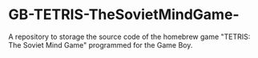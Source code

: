 GB-TETRIS-TheSovietMindGame-
============================

A repository to storage the source code of the homebrew game "TETRIS: The Soviet Mind Game" programmed for the Game Boy.
